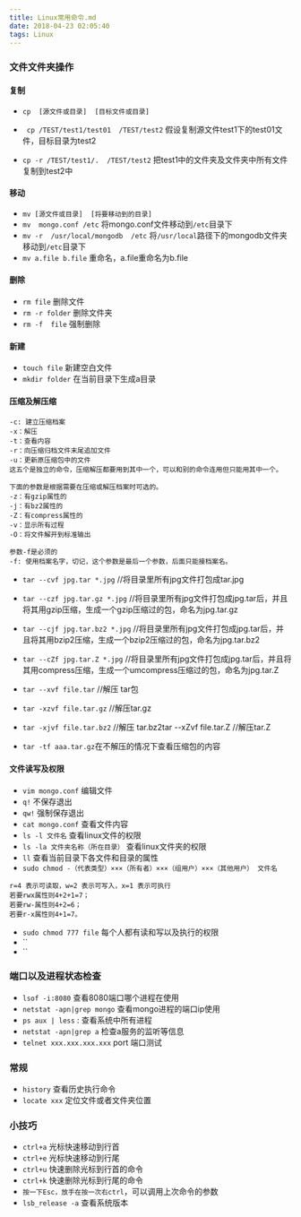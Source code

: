 ```yaml
---
title: Linux常用命令.md
date: 2018-04-23 02:05:40
tags: Linux
---
```


### 文件文件夹操作
#### 复制
* `cp  [源文件或目录]  [目标文件或目录]`
* ` cp /TEST/test1/test01  /TEST/test2` 假设复制源文件test1下的test01文件，目标目录为test2

* `cp -r /TEST/test1/.  /TEST/test2` 把test1中的文件夹及文件夹中所有文件复制到test2中

#### 移动
* `mv [源文件或目录]  [将要移动到的目录]`
* `mv  mongo.conf /etc` 将mongo.conf文件移动到`/etc`目录下
* `mv -r  /usr/local/mongodb  /etc` 将`/usr/local`路径下的mongodb文件夹移动到`/etc`目录下
* `mv a.file b.file` 重命名，a.file重命名为b.file

#### 删除
* `rm file` 删除文件
* `rm -r folder`  删除文件夹
* `rm -f  file` 强制删除

#### 新建
* `touch file` 新建空白文件
* `mkdir folder` 在当前目录下生成a目录

#### 压缩及解压缩
```
-c: 建立压缩档案
-x：解压
-t：查看内容
-r：向压缩归档文件末尾追加文件
-u：更新原压缩包中的文件
这五个是独立的命令，压缩解压都要用到其中一个，可以和别的命令连用但只能用其中一个。

下面的参数是根据需要在压缩或解压档案时可选的。
-z：有gzip属性的
-j：有bz2属性的
-Z：有compress属性的
-v：显示所有过程
-O：将文件解开到标准输出

参数-f是必须的
-f: 使用档案名字，切记，这个参数是最后一个参数，后面只能接档案名。
```
* `tar --cvf jpg.tar *.jpg` //将目录里所有jpg文件打包成tar.jpg
* `tar --czf jpg.tar.gz *.jpg` //将目录里所有jpg文件打包成jpg.tar后，并且将其用gzip压缩，生成一个gzip压缩过的包，命名为jpg.tar.gz
* `tar --cjf jpg.tar.bz2 *.jpg` //将目录里所有jpg文件打包成jpg.tar后，并且将其用bzip2压缩，生成一个bzip2压缩过的包，命名为jpg.tar.bz2
* `tar --cZf jpg.tar.Z *.jpg` //将目录里所有jpg文件打包成jpg.tar后，并且将其用compress压缩，生成一个umcompress压缩过的包，命名为jpg.tar.Z


* `tar --xvf file.tar` //解压 tar包
* `tar -xzvf file.tar.gz` //解压tar.gz
* `tar -xjvf file.tar.bz2` //解压 tar.bz2tar --xZvf file.tar.Z //解压tar.Z


* `tar -tf aaa.tar.gz`在不解压的情况下查看压缩包的内容

#### 文件读写及权限
* `vim mongo.conf` 编辑文件
* `q!` 不保存退出
* `qw!` 强制保存退出
* `cat mongo.conf`  查看文件内容
* `ls -l 文件名` 查看linux文件的权限
* `ls -la 文件夹名称（所在目录）` 查看linux文件夹的权限
* `ll` 查看当前目录下各文件和目录的属性
* `sudo chmod -（代表类型）×××（所有者）×××（组用户）×××（其他用户） 文件名`
```
r=4 表示可读取，w=2 表示可写入，x=1 表示可执行
若要rwx属性则4+2+1=7；   
若要rw-属性则4+2=6；   
若要r-x属性则4+1=7。
```
* `sudo chmod 777 file` 每个人都有读和写以及执行的权限
* ``
* ``


### 端口以及进程状态检查
* `lsof -i:8080` 查看8080端口哪个进程在使用
* `netstat -apn|grep mongo` 查看mongo进程的端口ip使用
* `ps aux | less` : 查看系统中所有进程
* `netstat -apn|grep a` 检查a服务的监听等信息
* `telnet xxx.xxx.xxx.xxx` port 端口测试

### 常规
* `history` 查看历史执行命令
* `locate xxx` 定位文件或者文件夹位置

### 小技巧
* `ctrl+a` 光标快速移动到行首
* `ctrl+e` 光标快速移动到行尾
* `ctrl+u` 快速删除光标到行首的命令
* `ctrl+k` 快速删除光标到行尾的命令
* `按一下Esc，放手在按一次右ctrl`，可以调用上次命令的参数
* `lsb_release -a` 查看系统版本

